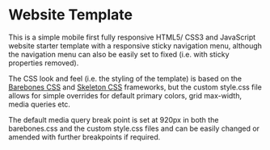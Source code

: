 # Website Template

This is a simple mobile first fully responsive HTML5/ CSS3 and JavaScript website starter template with a responsive sticky navigation menu, although the navigation menu can also be easily set to fixed (i.e. with sticky properties removed).

The CSS look and feel (i.e. the styling of the template) is based on the [Barebones CSS](https://acahir.github.io/Barebones/) and [Skeleton CSS](https://github.com/dhg/Skeleton) frameworks, but the custom style.css file allows for simple overrides for default primary colors, grid max-width, media queries etc.

The default media query break point is set at 920px in both the barebones.css and the custom style.css files and can be easily changed or amended with further breakpoints if required.


